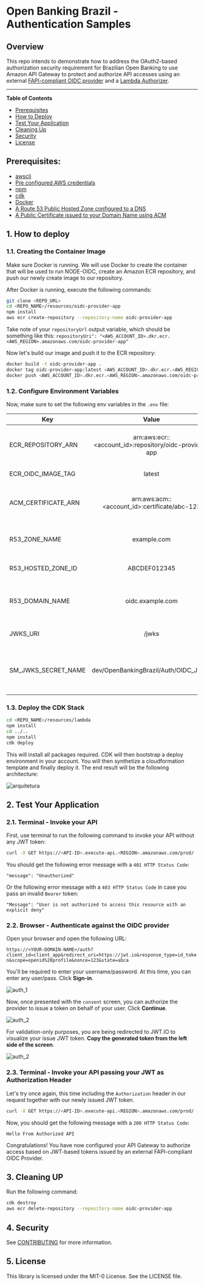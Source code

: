 # Open Banking Brazil - Authentication Samples

## Overview

This repo intends to demonstrate how to address the OAuth2-based authorization security requirement for Brazilian Open Banking to use Amazon API Gateway to protect and authorize API accesses using an external [FAPI-compliant OIDC provider](./resources/oidc-provider-app) and a [Lambda Authorizer](./resources/lambda/lambda-auth.js).
*** 

**Table of Contents**

- [Prerequisites](#prerequisites)
- [How to Deploy](#1.--how--to--deploy)
- [Test Your Application](#2.--test--your--application)
- [Cleaning Up](#3.--cleaning--up)
- [Security](#4.--security)
- [License](#5.--license)

## Prerequisites:

- [awscli](https://docs.aws.amazon.com/cli/latest/userguide/cli-chap-install.html)
- [Pre configured AWS credentials](https://docs.aws.amazon.com/amazonswf/latest/developerguide/RubyFlowOptions.html)
- [npm](https://docs.npmjs.com/downloading-and-installing-node-js-and-npm)
- [cdk](https://docs.aws.amazon.com/cdk/latest/guide/getting_started.html)
- [Docker](https://docs.docker.com/get-docker/)
- [A Route 53 Public Hosted Zone configured to a DNS](https://docs.aws.amazon.com/Route53/latest/DeveloperGuide/dns-configuring.html)
- [A Public Certificate issued to your Domain Name using ACM](https://docs.aws.amazon.com/acm/latest/userguide/gs-acm-request-public.html)

## 1. How to deploy

### 1.1. Creating the Container Image

Make sure Docker is running. We will use Docker to create the container that will be used to run NODE-OIDC, create an Amazon ECR repository, and push our newly create image to our repository. 

After Docker is running, execute the following commands: 

```sh
git clone <REPO_URL>
cd <REPO_NAME>/resources/oidc-provider-app
npm install
aws ecr create-repository --repository-name oidc-provider-app
```

Take note of your `repositoryUrl` output variable, which should be something like this: `repositoryUri": "<AWS_ACCOUNT_ID>.dkr.ecr.<AWS_REGION>.amazonaws.com/oidc-provider-app"`

Now let's build our image and push it to the ECR repository:

```sh
docker build -t oidc-provider-app .
docker tag oidc-provider-app:latest <AWS_ACCOUNT_ID>.dkr.ecr.<AWS_REGION>.amazonaws.com/oidc-provider-app:latest
docker push <AWS_ACCOUNT_ID>.dkr.ecr.<AWS_REGION>.amazonaws.com/oidc-provider-app:latest
```

### 1.2. Configure Environment Variables

Now, make sure to set the following env variables in the `.env` file:

| Key   |      Value      |      Description      |
|----------|:-------------:|-----------------------:|
| ECR_REPOSITORY_ARN | arn:aws:ecr:<region>:<account_id>:repository/oidc-provider-app | Your Amazon ECR repository name for the Node OIDC Provider application |
| ECR_OIDC_IMAGE_TAG | latest | Your Docker image tag (e.g. latest) |
| ACM_CERTIFICATE_ARN |  arn:aws:acm:<region>:<account_id>:certificate/abc-123 | Your Amazon Certificate Manager (ACM) public certificate ARN |
| R53_ZONE_NAME | example.com | Your Route 53 public zone name (e.g. example.com) |
| R53_HOSTED_ZONE_ID | ABCDEF012345 | Your Route 53 public Hosted Zone ID |
| R53_DOMAIN_NAME | oidc.example.com | The desired domain name to host your OIDC application (e.g. oidc.example.com) |
| JWKS_URI | /jwks | Your OIDC Provider's JWKS Endpoint |
| SM_JWKS_SECRET_NAME | dev/OpenBankingBrazil/Auth/OIDC_JWKS | The AWS Secrets Manager's secret name to securely store your JWKS Key ID for JWT token verification |

### 1.3. Deploy the CDK Stack

```sh
cd <REPO_NAME>/resources/lambda
npm install
cd ../..
npm install
cdk deploy
```

This will install all packages required. CDK will then bootstrap a deploy environment in your account. You will then synthetize a cloudformation template and finally deploy it. The end result will be the following architecture: 

![arquitetura](docs/proxy-mtls-architecture-background.png)


## 2. Test Your Application 

### 2.1. Terminal - Invoke your API
First, use terminal to run the following command to invoke your API without any JWT token:

```sh
curl -X GET https://<API-ID>.execute-api.<REGION>.amazonaws.com/prod/
```
You should get the following error message with a `401 HTTP Status Code`:

`"message": "Unauthorized"`

Or the following error message with a `403 HTTP Status Code` in case you pass an invalid `Bearer` token:

`"Message": "User is not authorized to access this resource with an explicit deny"`

### 2.2. Browser - Authenticate against the OIDC provider

Open your browser and open the following URL:

`https://<YOUR-DOMAIN-NAME>/auth?client_id=client_app&redirect_uri=https://jwt.io&response_type=id_token&scope=openid%20profile&nonce=123&state=abca`

You'll be required to enter your username/password. At this time, you can enter any user/pass. Click **Sign-in**.

![auth_1](auth_1.png)

Now, once presented with the `consent` screen, you can authorize the provider to issue a token on behalf of your user. Click **Continue**.

![auth_2](auth_2.png)

For validation-only purposes, you are being redirected to JWT.IO to visualize your issue JWT token. **Copy the generated token from the left side of the screen**.

![auth_2](jwt_issued.png)

### 2.3. Terminal - Invoke your API passing your JWT as Authorization Header

Let's try once again, this time including the `Authorization` header in our request together with our newly issued JWT token.

```sh
curl -X GET https://<API-ID>.execute-api.<REGION>.amazonaws.com/prod/ -H "Authorization: Bearer <YOUR.ACCESS.TOKEN>"
```

Now, you should get the following message with a `200 HTTP Status Code`:

`Hello From Authorized API`

Congratulations! You have now configured your API Gateway to authorize access based on JWT-based tokens issued by an external FAPI-compliant OIDC Provider.

## 3. Cleaning UP

Run the following command:

```sh
cdk destroy
aws ecr delete-repository --repository-name oidc-provider-app
```

## 4. Security

See [CONTRIBUTING](CONTRIBUTING.md#security-issue-notifications) for more information.

## 5. License

This library is licensed under the MIT-0 License. See the LICENSE file.


